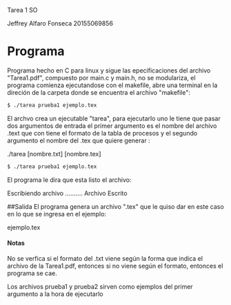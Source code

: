 Tarea 1 SO

Jeffrey Alfaro Fonseca 20155069856

# Programa
Programa hecho en C para linux y sigue las epecificaciones del archivo "Tarea1.pdf", compuesto por main.c y main.h, no se modulariza, el programa comienza ejecutandose
con el makefile, abre una terminal en la direción de la carpeta donde se encuentra el archivo "makefile":


```sh
$ ./tarea prueba1 ejemplo.tex
```
El archvo crea un ejecutable "tarea", para ejecutarlo uno le tiene que pasar dos argumentos de entrada
el primer argumento es el nombre del archivo .text que con tiene el formato de la tabla de procesos y el
segundo argumento el nombre del .tex que quiere generar :

./tarea [nombre.txt] [nombre.tex]

```sh
$ ./tarea prueba1 ejemplo.tex
```
El programa le dira que esta listo el archivo:

Escribiendo archivo ..........
Archivo Escrito

##Salida
El programa genera un archivo ".tex" que le quiso dar en este caso en lo que se ingresa en el ejemplo:

ejemplo.tex

#### Notas

No se verfica si el formato del .txt viene según la forma que indica el archivo de la Tarea1.pdf, entonces si no viene
según el formato, entonces el programa se cae.

Los archivos prueba1 y prueba2 sirven como ejemplos del primer argumento a la hora de ejecutarlo
